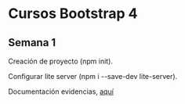 # Cursos Bootstrap 4

## Semana 1

Creación de proyecto (npm init).

Configurar lite server (npm i --save-dev lite-server).


Documentación evidencias, [aquí](./docs/semana_1.docx)